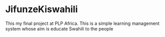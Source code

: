 # JifunzeKiswahili
This my final project at PLP Africa. This is a simple learning management system  whose aim is educate Swahili to the people
